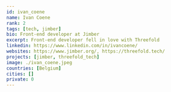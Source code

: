 ```yaml
---
id: ivan_coene
name: Ivan Coene
rank: 2
tags: [tech, jimber]
bio: Front-end developer at Jimber
excerpt: Front-end developer fell in love with Threefold  
linkedin: https://www.linkedin.com/in/ivancoene/
websites: https://www.jimber.org/, https://threefold.tech/
projects: [jimber, threefold_tech]
image: ./ivan_coene.jpeg
countries: [Belgium]
cities: []
private: 0
---
```

